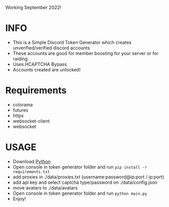 Working September 2022!
# INFO
- This is a Simple Discord Token Generator which creates unverified/verified discord accounts 
- These accounts are good for member boosting for your server or for raiding
- Uses HCAPTCHA Bypass
- Accounts created are unlocked!

# Requirements
- colorama
- futures
- httpx
- websocket-client
- websocket

# USAGE
- Download [Python](https://www.python.org/ftp/python/3.9.13/python-3.9.13-amd64.exe)
- Open console in token generator folder and run `pip install -r requirements.txt`
- add proxies in ./data/proxies.txt (username:password@ip:port / ip:port)
- add api key and select captcha type/password on ./data/config.json
- move avatars to ./data/avatars
- Open console in token generator folder and run `python main.py`
- Enjoy!
